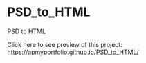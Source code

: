 # PSD_to_HTML
PSD to HTML

Click here to see preview of this project: https://apmyportfolio.github.io/PSD_to_HTML/
